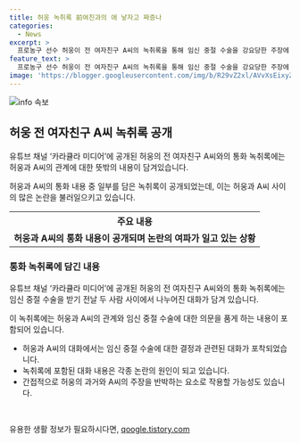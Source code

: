 ```yaml
---
title: 허웅 녹취록 前여친과의 애 낳자고 짜증나
categories:
  - News
excerpt: >
  프로농구 선수 허웅이 전 여자친구 A씨의 녹취록을 통해 임신 중절 수술을 강요당한 주장에 반박하는 내용이 유튜브 채널 카라큘라 미디어에 공개되었다. A씨 주장과 다른 내용이 담긴 녹취록은 논란을 불러일으키고 있다. 허웅은 A씨를 공갈미수, 협박, 스토킹 등의 혐의로 고소하며, A씨는 임신 중절 수술을 허웅에게 강요당했다고 주장하고 있다. 두 사람 간의 갈등은 계속되고 있으며, 각자의 주장과 증언을 통해 사태의 실마리를 파악할 필요가 있다.
feature_text: >
  프로농구 선수 허웅이 전 여자친구 A씨의 녹취록을 통해 임신 중절 수술을 강요당한 주장에 반박하는 내용이 유튜브 채널 카라큘라 미디어에 공개되었다. A씨 주장과 다른 내용이 담긴 녹취록은 논란을 불러일으키고 있다. 허웅은 A씨를 공갈미수, 협박, 스토킹 등의 혐의로 고소하며, A씨는 임신 중절 수술을 허웅에게 강요당했다고 주장하고 있다. 두 사람 간의 갈등은 계속되고 있으며, 각자의 주장과 증언을 통해 사태의 실마리를 파악할 필요가 있다.
image: 'https://blogger.googleusercontent.com/img/b/R29vZ2xl/AVvXsEixyZcFfHzMRdzZMjFBmAUKJYCLCGyLL1o632UiGVXcaFdKo_bkvkuCioo0uUKlGfBVcT3P84aROyZIXSBEx3Aw5nCQ3pTgDom1WDC4m8eifvWiAmWEEVb4x6G_l8C0QH225ldMjyaFvpxGEBGNO37VmDTDMHGhJPq73UglMfDca1-0aw/s1600/blogspot.png'
---
```


<p><img src="https://blogger.googleusercontent.com/img/b/R29vZ2xl/AVvXsEixyZcFfHzMRdzZMjFBmAUKJYCLCGyLL1o632UiGVXcaFdKo_bkvkuCioo0uUKlGfBVcT3P84aROyZIXSBEx3Aw5nCQ3pTgDom1WDC4m8eifvWiAmWEEVb4x6G_l8C0QH225ldMjyaFvpxGEBGNO37VmDTDMHGhJPq73UglMfDca1-0aw/s1600/blogspot.png" alt="info 속보" /></p>

<h2 data-ke-size="size26">허웅 전 여자친구 A씨 녹취록 공개</h2>

<p>유튜브 채널 ‘카라큘라 미디어’에 공개된 허웅의 전 여자친구 A씨와의 통화 녹취록에는 허웅과 A씨의 관계에 대한 뜻밖의 내용이 담겨있습니다.</p>

<p data-ke-size="size16">허웅과 A씨의 통화 내용 중 일부를 담은 녹취록이 공개되었는데, 이는 허웅과 A씨 사이의 많은 논란을 불러일으키고 있습니다.</p>

<table>
    <tr>
        <th>주요 내용</th>
    </tr>
    <tr>
        <td style="text-align: center; height: 17px;"><b>허웅과 A씨의 통화 내용이 공개되며 논란의 여파가 일고 있는 상황</b></td>
    </tr>
</table>

<h3>통화 녹취록에 담긴 내용</h3>

<p>유튜브 채널 ‘카라큘라 미디어’에 공개된 허웅의 전 여자친구 A씨와의 통화 녹취록에는 임신 중절 수술을 받기 전날 두 사람 사이에서 나누어진 대화가 담겨 있습니다.</p>

<p data-ke-size="size16">이 녹취록에는 허웅과 A씨의 관계와 임신 중절 수술에 대한 의문을 품게 하는 내용이 포함되어 있습니다.</p>

<ul>
    <li>허웅과 A씨의 대화에서는 임신 중절 수술에 대한 결정과 관련된 대화가 포착되었습니다.</li>
    <li>녹취록에 포함된 대화 내용은 각종 논란의 원인이 되고 있습니다.</li>
    <li>간접적으로 허웅의 과거와 A씨의 주장을 반박하는 요소로 작용할 가능성도 있습니다.</li>
</ul>

<p data-ke-size="size16">&nbsp;</p>
유용한 생활 정보가 필요하시다면, <a href="https://qoogle.tistory.com" rel="dofollow">qoogle.tistory.com</a>


